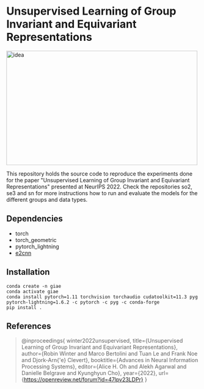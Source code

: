 # Unsupervised Learning of Group Invariant and Equivariant Representations 

<img src="https://github.com/bayer-int/giae/blob/main/assets/idea.png" alt="idea" width="500" height="300" />

This repository holds the source code to reproduce the experiments done for the paper "Unsupervised Learning of Group Invariant and 
Equivariant Representations" presented at NeurIPS 2022. Check the repositories so2, se3 and sn for more instructions how to run and evaluate the models for the different 
groups and data types.


## Dependencies
- torch
- torch_geometric
- pytorch_lightning
- [e2cnn](https://github.com/QUVA-Lab/e2cnn)

## Installation

```
conda create -n giae
conda activate giae 
conda install pytorch=1.11 torchvision torchaudio cudatoolkit=11.3 pyg pytorch-lightning=1.6.2 -c pytorch -c pyg -c conda-forge
pip install .
```

## References
> @inproceedings{
winter2022unsupervised,
title={Unsupervised Learning of Group Invariant and Equivariant Representations},
author={Robin Winter and Marco Bertolini and Tuan Le and Frank Noe and Djork-Arn{\'e} Clevert},
booktitle={Advances in Neural Information Processing Systems},
editor={Alice H. Oh and Alekh Agarwal and Danielle Belgrave and Kyunghyun Cho},
year={2022},
url={https://openreview.net/forum?id=47lpv23LDPr}
}
